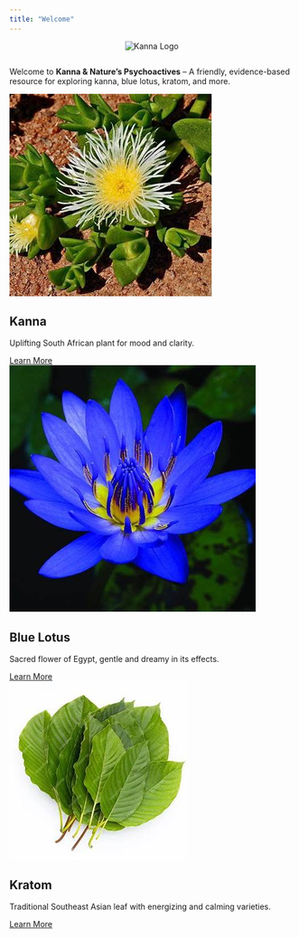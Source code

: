 ```yaml
---
title: "Welcome"
---
```


<div style="text-align:center;">
  <img src="/logo.png" alt="Kanna Logo" style="width:100px;margin-bottom:1em;">
</div>

Welcome to **Kanna & Nature’s Psychoactives** – A friendly, evidence-based resource for exploring kanna, blue lotus, kratom, and more.

<div class="home-cards">

<div class="card">
  <img src="/static/img/kanna.jpeg" alt="Kanna Plant">
  <h2>Kanna</h2>
  <p>Uplifting South African plant for mood and clarity.</p>
  <a class="button" href="/substances/kanna/">Learn More</a>
</div>

<div class="card">
  <img src="/static/img/blue-lotus.jpeg" alt="Blue Lotus">
  <h2>Blue Lotus</h2>
  <p>Sacred flower of Egypt, gentle and dreamy in its effects.</p>
  <a class="button" href="/substances/blue-lotus/">Learn More</a>
</div>

<div class="card">
  <img src="/static/img/kratom.jpeg" alt="Kratom Leaf">
  <h2>Kratom</h2>
  <p>Traditional Southeast Asian leaf with energizing and calming varieties.</p>
  <a class="button" href="/substances/kratom/">Learn More</a>
</div>

</div>




